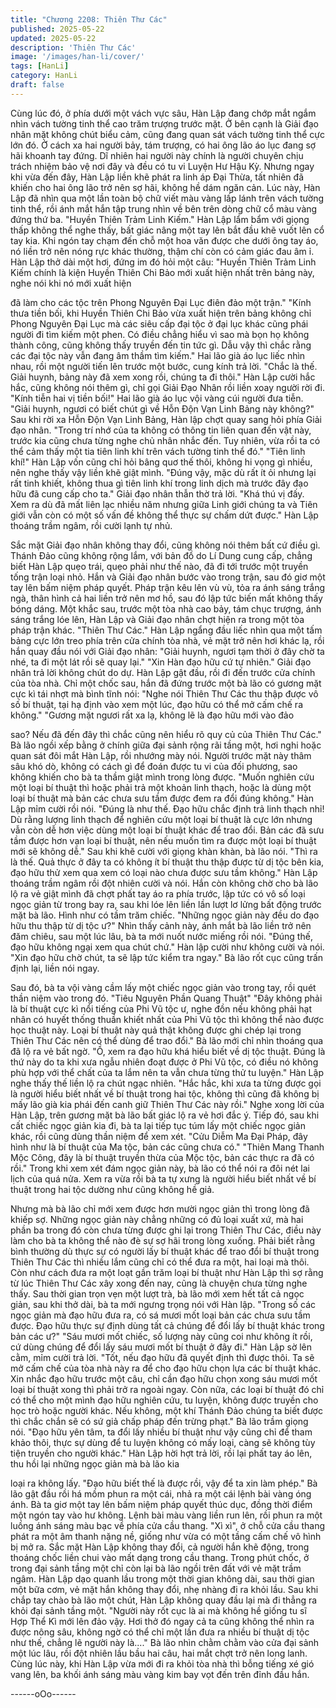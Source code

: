 ```yaml
---
title: "Chương 2208: Thiên Thư Các"
published: 2025-05-22
updated: 2025-05-22
description: 'Thiên Thư Các'
image: '/images/han-li/cover/'
tags: [HanLi]
category: HanLi
draft: false
---
```


Cùng lúc đó, ở phía dưới một vách vực sâu, Hàn Lập đang chớp
mắt ngắm nhìn vách tường tinh thể cao trăm trượng trước mặt.
Ở bên cạnh là Giải đạo nhân mặt không chút biểu cảm, cũng
đang quan sát vách tường tinh thể cực lớn đó.
Ở cách xa hai người bảy, tám trượng, có hai ông lão áo lục đang
sợ hãi khoanh tay đứng.
Dĩ nhiên hai người này chính là người chuyên chịu trách nhiệm
bảo vệ nơi đây và đều có tu vi Luyện Hư Hậu Kỳ.
Nhưng ngay khi vừa đến đây, Hàn Lập liền khẽ phát ra linh áp Đại
Thừa, tất nhiên đã khiến cho hai ông lão trở nên sợ hãi, không hề
dám ngăn cản.
Lúc này, Hàn Lập đã nhìn qua một lần toàn bộ chữ viết màu vàng
lấp lánh trên vách tường tinh thể, rồi ánh mắt hắn tập trung nhìn
về bên trên dòng chữ cổ màu vàng đứng thứ ba.
"Huyền Thiên Trảm Linh Kiếm."
Hàn Lập lẩm bẩm với giọng thấp không thể nghe thấy, bất giác
nâng một tay lên bắt đầu khẽ vuốt lên cổ tay kia.
Khi ngón tay chạm đến chỗ một hoa văn được che dưới ông tay
áo, nó liền trở nên nóng rực khác thường, thậm chí còn có cảm
giác đau âm ỉ.
Hàn Lập thở dài một hơi, đứng im đó hỏi một câu:
"Huyền Thiên Trảm Linh Kiếm chính là kiện Huyền Thiên Chi Bảo
mới xuất hiện nhất trên bảng này, nghe nói khi nó mới xuất hiện

đã làm cho các tộc trên Phong Nguyên Đại Lục điên đảo một
trận."
"Kính thưa tiền bối, khi Huyền Thiên Chi Bảo vừa xuất hiện trên
bảng không chỉ Phong Nguyên Đại Lục mà các siêu cấp đại tộc ở
đại lục khác cũng phái người đi tìm kiếm một phen. Có điều chẳng
hiểu vì sao mà bọn họ không thành công, cũng không thấy truyền
đến tin tức gì. Dẫu vậy thì chắc rằng các đại tộc này vẫn đang âm
thầm tìm kiếm." Hai lão già áo lục liếc nhìn nhau, rồi một người
tiến lên trước một bước, cung kính trả lời.
"Chắc là thế. Giải huynh, bảng này đã xem xong rồi, chúng ta đi
thôi." Hàn Lập cười hắc hắc, cũng không nói thêm gì, chỉ gọi Giải
Đạo Nhân rồi liền xoay người rời đi.
"Kính tiễn hai vị tiền bối!" Hai lão già áo lục vội vàng cúi người
đưa tiễn.
"Giải huynh, ngươi có biết chút gì về Hỗn Độn Vạn Linh Bảng này
không?" Sau khi rời xa Hỗn Độn Vạn Linh Bảng, Hàn lập chợt
quay sang hỏi phía Giải đạo nhân.
"Trong trí nhớ của ta không có thông tin liên quan đến vật này,
trước kia cũng chưa từng nghe chủ nhân nhắc đến. Tuy nhiên,
vừa rồi ta có thể cảm thấy một tia tiên linh khí trên vách tường tinh
thể đó."
"Tiên linh khí!"
Hàn Lập vốn cũng chỉ hỏi bâng quơ thế thôi, không hi vọng gì
nhiều, nên nghe thấy vậy liền khẽ giật mình.
"Đúng vậy, mặc dù rất ít ỏi nhưng lại rất tinh khiết, không thua gì
tiên linh khí trong linh dịch mà trước đây đạo hữu đã cung cấp cho
ta." Giải đạo nhân thẫn thờ trả lời.
"Khá thú vị đấy. Xem ra dù đã mất liên lạc nhiều năm nhưng giữa
Linh giới chúng ta và Tiên giới vẫn còn có một số vấn đề không
thể thực sự chấm dứt được." Hàn Lập thoáng trầm ngâm, rồi cười
lạnh tự nhủ.

Sắc mặt Giải đạo nhân không thay đổi, cũng không nói thêm bất
cứ điều gì.
Thánh Đảo cũng không rộng lắm, với bản đồ do Lí Dung cung
cấp, chẳng biết Hàn Lập quẹo trái, quẹo phải như thế nào, đã đi
tới trước một truyền tống trận loại nhỏ.
Hắn và Giải đạo nhân bước vào trong trận, sau đó giơ một tay lên
bấm niệm pháp quyết.
Pháp trận kêu lên vù vù, tỏa ra ánh sáng trắng ngà, thân hình cả
hai liền trở nên mơ hồ, sau đó lập tức biến mất không thấy bóng
dáng.
Một khắc sau, trước một tòa nhà cao bảy, tám chục trượng, ánh
sáng trắng lóe lên, Hàn Lập và Giải đạo nhân chợt hiện ra trong
một tòa pháp trận khác.
"Thiên Thư Các."
Hàn Lập ngẩng đầu liếc nhìn qua một tấm bảng cực lớn treo phía
trên cửa chính tòa nhà, vẻ mặt trở nên hơi khác lạ, rồi hắn quay
đầu nói với Giải đạo nhân:
"Giải huynh, ngươi tạm thời ở đây chờ ta nhé, ta đi một lát rồi sẽ
quay lại."
"Xin Hàn đạo hữu cứ tự nhiên." Giải đạo nhân trả lời không chút
do dự.
Hàn Lập gật đầu, rồi đi đến trước cửa chính của tòa nhà.
Chỉ một chốc sau, hắn đã đứng trước một bà lão có gương mặt
cực kì tái nhợt mà bình tĩnh nói:
"Nghe nói Thiên Thư Các thu thập được vô số bí thuật, tại hạ định
vào xem một lúc, đạo hữu có thể mở cấm chế ra không."
"Gương mặt ngươi rất xa lạ, không lẽ là đạo hữu mới vào đảo

sao? Nếu đã đến đây thì chắc cũng nên hiểu rõ quy củ của Thiên
Thư Các." Bà lão ngồi xếp bằng ở chính giữa đại sảnh rộng rãi
tầng một, hơi nghi hoặc quan sát đôi mắt Hàn Lập, rồi nhướng
mày nói.
Người trước mặt này thâm sâu khó dò, không có cách gì để đoán
được tu vi của đối phương, sao không khiến cho bà ta thầm giật
mình trong lòng được.
"Muốn nghiên cứu một loại bí thuật thì hoặc phải trả một khoản
linh thạch, hoặc là dùng một loại bí thuật mà bản các chưa sưu
tầm được đem ra đổi đúng không." Hàn Lập mỉm cười rồi nói.
"Đúng là như thế. Đạo hữu chắc định trả linh thạch nhỉ! Dù rằng
lượng linh thạch để nghiên cứu một loại bí thuật là cực lớn nhưng
vẫn còn dễ hơn việc dùng một loại bí thuật khác để trao đổi. Bản
các đã sưu tầm được hơn vạn loại bí thuật, nên nếu muốn tìm ra
được một loại bí thuật mới sẽ không dễ." Sau khi khẽ cười với
giọng khàn khàn, bà lão nói.
"Thì ra là thế. Quả thực ở đây ta có không ít bí thuật thu thập
được từ dị tộc bên kia, đạo hữu thử xem qua xem có loại nào
chưa được sưu tầm không." Hàn Lập thoáng trầm ngâm rồi đột
nhiên cười và nói.
Hắn còn không chờ cho bà lão lộ ra vẻ giật mình đã chợt phất tay
áo ra phía trước, lập tức có vô số loại ngọc giản từ trong bay ra,
sau khi lóe lên liền lần lượt lơ lửng bất động trước mặt bà lão.
Hình như có tầm trăm chiếc.
"Những ngọc giản này đều do đạo hữu thu thập từ dị tộc ư?" Nhìn
thấy cảnh này, ánh mắt bà lão liền trở nên đăm chiêu, sau một lúc
lâu, bà ta mới nuốt nước miếng rồi nói.
"Đúng thế, đạo hữu không ngại xem qua chút chứ." Hàn lập cười
như không cười và nói.
"Xin đạo hữu chờ chút, ta sẽ lập tức kiểm tra ngay." Bà lão rốt cục
cũng trấn định lại, liền nói ngay.

Sau đó, bà ta vội vàng cầm lấy một chiếc ngọc giản vào trong tay,
rồi quét thần niệm vào trong đó.
"Tiêu Nguyên Phần Quang Thuật"
"Đây không phải là bí thuật cực kì nổi tiếng của Phi Vũ tộc ư,
nghe đồn nếu không phải hạt nhân có huyết thống thuần khiết
nhất của Phi Vũ tộc thì không thể nào được học thuật này. Loại bí
thuật này quả thật không được ghi chép lại trong Thiên Thư Các
nên có thể dùng để trao đổi."
Bà lão mới chỉ nhìn thoáng qua đã lộ ra vẻ bất ngờ.
"Ồ, xem ra đạo hữu khá hiểu biết về dị tộc thuật. Đúng là thứ này
do ta khi xưa ngẫu nhiên đoạt được ở Phi Vũ tộc, có điều nó
không phù hợp với thể chất của ta lắm nên ta vẫn chưa từng thử
tu luyện." Hàn Lập nghe thấy thế liền lộ ra chút ngạc nhiên.
"Hắc hắc, khi xưa ta từng được gọi là người hiểu biết nhất về bí
thuật trong hai tộc, không thì cũng đã không bị mấy lão già kia
phái đến canh giữ Thiên Thư Các này rồi." Nghe xong lời của Hàn
Lập, trên gương mặt bà lão bất giác lộ ra vẻ hơi đắc ý.
Tiếp đó, sau khi cất chiếc ngọc giản kia đi, bà ta lại tiếp tục túm
lấy một chiếc ngọc giản khác, rồi cũng dùng thần niệm để xem
xét.
"Cửu Diễm Ma Đại Pháp, đây hình như là bí thuật của Ma tộc,
bản các cũng chưa có."
"Thiên Mang Thanh Mộc Công, đây là bí thuật truyền thừa của
Mộc tộc, bản các thực ra đã có rồi."
Trong khi xem xét đám ngọc giản này, bà lão có thể nói ra đôi nét
lai lịch của quá nửa.
Xem ra vừa rồi bà ta tự xưng là người hiểu biết nhất về bí thuật
trong hai tộc dường như cũng không hề giả.

Nhưng mà bà lão chỉ mới xem được hơn mười ngọc giản thì trong
lòng đã khiếp sợ.
Những ngọc giản này chẳng những có đủ loại xuất xứ, mà hai
phần ba trong đó còn chưa từng được ghi lại trong Thiên Thư
Các, điều này làm cho bà ta không thể nào đè sự sợ hãi trong
lòng xuống.
Phải biết rằng bình thường dù thực sự có người lấy bí thuật khác
để trao đổi bí thuật trong Thiên Thư Các thì nhiều lắm cũng chỉ có
thể đưa ra một, hai loại mà thôi.
Còn như cách đưa ra một loạt gần trăm loại bí thuật như Hàn Lập
thì sợ rằng từ lúc Thiên Thư Các xây xong đến nay, cũng là
chuyện chưa từng nghe thấy.
Sau thời gian trọn vẹn một lượt trà, bà lão mới xem hết tất cả
ngọc giản, sau khi thở dài, bà ta mới ngưng trọng nói với Hàn lập.
"Trong số các ngọc giản mà đạo hữu đưa ra, có sá mươi mốt loại
bản các chưa sưu tầm được. Đạo hữu thực sự định dùng tất cả
chúng để đổi lấy bí thuật khác trong bản các ư?"
"Sáu mươi mốt chiếc, số lượng này cũng coi như không ít rồi, cứ
dùng chúng để đổi lấy sáu mươi mốt bí thuật ở đây đi." Hàn Lập
sờ lên cằm, mỉm cười trả lời.
"Tốt, nếu đạo hữu đã quyết định thì được thôi. Ta sẽ mở cấm chế
của tòa nhà này ra để cho đạo hữu chọn lựa các bí thuật khác.
Xin nhắc đạo hữu trước một câu, chỉ cần đạo hữu chọn xong sáu
mươi mốt loại bí thuật xong thì phải trở ra ngoài ngay. Còn nữa,
các loại bí thuật đó chỉ có thể cho một mình đạo hữu nghiên cứu,
tu luyện, không được truyền cho học trò hoặc người khác. Nếu
không, một khí Thánh Đảo chúng ta biết được thì chắc chắn sẽ có
sứ giả chấp pháp đến trừng phạt." Bà lão trầm giọng nói.
"Đạo hữu yên tâm, ta đổi lấy nhiều bí thuật như vậy cũng chỉ để
tham khảo thôi, thực sự dùng để tu luyện không có mấy loại, càng
sẽ không tùy tiện truyền cho người khác." Hàn Lập hời hợt trả lời,
rồi lại phất tay áo lên, thu hồi lại những ngọc giản mà bà lão kia

loại ra không lấy.
"Đạo hữu biết thế là được rồi, vậy để ta xin làm phép." Bà lão gật
đầu rồi há mồm phun ra một cái, nhả ra một cái lệnh bài vàng óng
ánh.
Bà ta giơ một tay lên bấm niệm pháp quyết thúc dục, đồng thời
điểm một ngón tay vào hư không.
Lệnh bài màu vàng liền run lên, rồi phun ra một luồng ánh sáng
màu bạc về phía cửa cầu thang.
"Xì xì", ở chỗ cửa cầu thang phát ra một âm thanh nặng nề, giống
như vừa có một tầng cấm chế vô hình bị mở ra.
Sắc mặt Hàn Lập không thay đổi, cả người hắn khẽ động, trong
thoáng chốc liền chui vào mất dạng trong cầu thang.
Trong phút chốc, ở trong đại sảnh tầng một chỉ còn lại bà lão ngồi
trên đất với vẻ mặt trầm ngâm.
Hàn Lập dạo quanh lầu trong một thời gian không dài, sau thời
gian một bữa cơm, vẻ mặt hắn không thay đổi, nhẹ nhàng đi ra
khỏi lầu.
Sau khi chắp tay chào bà lão một chút, Hàn Lập không quay đầu
lại mà đi thẳng ra khỏi đại sảnh tầng một.
"Người này rốt cục là ai mà không hề giống tu sĩ Hợp Thể Kì mới
lên đảo vậy. Hơi thở đó ngay cả ta cũng không thể nhìn ra được
nông sâu, không ngờ có thể chỉ một lần đưa ra nhiều bí thuật dị
tộc như thế, chẳng lẽ người này là...." Bà lão nhìn chằm chằm vào
cửa đại sảnh một lúc lâu, rồi đột nhiên lầu bầu hai câu, hai mắt
chợt trở nên long lanh.
Cùng lúc này, khi Hàn Lập vừa mới đi ra khỏi tòa nhà thì bỗng
tiếng xé gió vang lên, ba khối ánh sáng màu vàng kim bay vọt đến
trên đỉnh đầu hắn.

------oOo------
